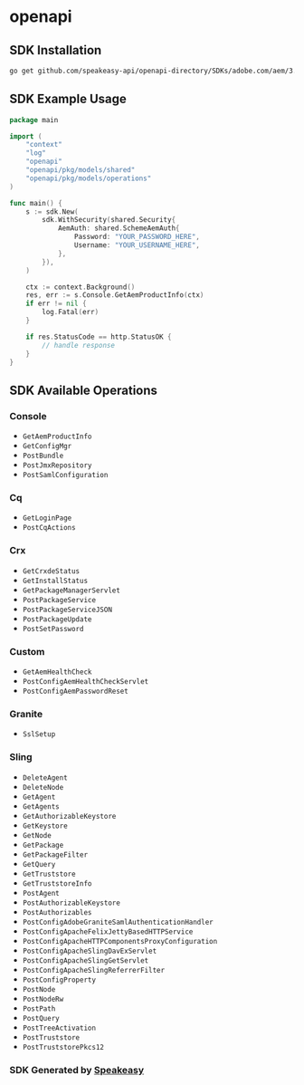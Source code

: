 # openapi

<!-- Start SDK Installation -->
## SDK Installation

```bash
go get github.com/speakeasy-api/openapi-directory/SDKs/adobe.com/aem/3.5.0-pre.0/go
```
<!-- End SDK Installation -->

## SDK Example Usage
<!-- Start SDK Example Usage -->
```go
package main

import (
    "context"
    "log"
    "openapi"
    "openapi/pkg/models/shared"
    "openapi/pkg/models/operations"
)

func main() {
    s := sdk.New(
        sdk.WithSecurity(shared.Security{
            AemAuth: shared.SchemeAemAuth{
                Password: "YOUR_PASSWORD_HERE",
                Username: "YOUR_USERNAME_HERE",
            },
        }),
    )

    ctx := context.Background()
    res, err := s.Console.GetAemProductInfo(ctx)
    if err != nil {
        log.Fatal(err)
    }

    if res.StatusCode == http.StatusOK {
        // handle response
    }
}
```
<!-- End SDK Example Usage -->

<!-- Start SDK Available Operations -->
## SDK Available Operations


### Console

* `GetAemProductInfo`
* `GetConfigMgr`
* `PostBundle`
* `PostJmxRepository`
* `PostSamlConfiguration`

### Cq

* `GetLoginPage`
* `PostCqActions`

### Crx

* `GetCrxdeStatus`
* `GetInstallStatus`
* `GetPackageManagerServlet`
* `PostPackageService`
* `PostPackageServiceJSON`
* `PostPackageUpdate`
* `PostSetPassword`

### Custom

* `GetAemHealthCheck`
* `PostConfigAemHealthCheckServlet`
* `PostConfigAemPasswordReset`

### Granite

* `SslSetup`

### Sling

* `DeleteAgent`
* `DeleteNode`
* `GetAgent`
* `GetAgents`
* `GetAuthorizableKeystore`
* `GetKeystore`
* `GetNode`
* `GetPackage`
* `GetPackageFilter`
* `GetQuery`
* `GetTruststore`
* `GetTruststoreInfo`
* `PostAgent`
* `PostAuthorizableKeystore`
* `PostAuthorizables`
* `PostConfigAdobeGraniteSamlAuthenticationHandler`
* `PostConfigApacheFelixJettyBasedHTTPService`
* `PostConfigApacheHTTPComponentsProxyConfiguration`
* `PostConfigApacheSlingDavExServlet`
* `PostConfigApacheSlingGetServlet`
* `PostConfigApacheSlingReferrerFilter`
* `PostConfigProperty`
* `PostNode`
* `PostNodeRw`
* `PostPath`
* `PostQuery`
* `PostTreeActivation`
* `PostTruststore`
* `PostTruststorePkcs12`
<!-- End SDK Available Operations -->

### SDK Generated by [Speakeasy](https://docs.speakeasyapi.dev/docs/using-speakeasy/client-sdks)
